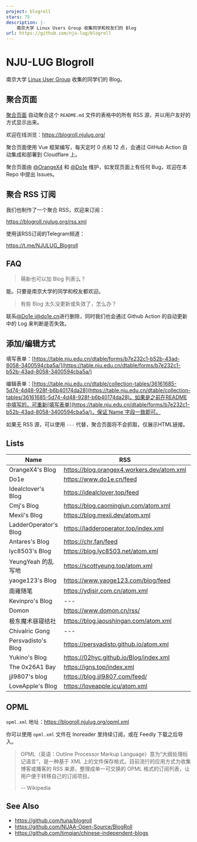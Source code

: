 ```yaml
---
project: blogroll
stars: 75
description: |-
    南京大学 Linux Users Group 收集同学和校友们的 Blog
url: https://github.com/nju-lug/blogroll
---
```


# NJU-LUG Blogroll

南京大学 [Linux User Group](https://git.nju.edu.cn/nju-lug/lug-introduction) 收集的同学们的 Blog。


## 聚合页面

[聚合页面](https://blogroll.njulug.org/) 自动聚合这个 `README.md` 文件的表格中的所有 RSS 源，并以用户友好的方式显示出来。

欢迎在线浏览：https://blogroll.njulug.org/

聚合页面使用 Vue 框架编写，每天定时 0 点和 12 点，会通过 GitHub Action 自动集成和部署到 Cloudflare 上。

聚合页面由 [@OrangeX4](https://github.com/OrangeX4) 和 [@Do1e](https://github.com/Do1e) 维护，如发现页面上有任何 Bug，欢迎在本 Repo 中提出 Issues。


## 聚合 RSS 订阅

我们也制作了一个聚合 RSS，欢迎来订阅：

https://blogroll.njulug.org/rss.xml

使用该RSS订阅的Telegram频道：

https://t.me/NJULUG_Blogroll


## FAQ

> 萌新也可以加 Blog 列表么？

能。只要是南京大学的同学和校友都欢迎。

> 有些 Blog 太久没更新或失效了，怎么办？

联系[@Do1e i@do1e.cn](mailto:i@do1e.cn)进行删除，同时我们也会通过 Github Action 的自动更新中的 Log 来判断是否失效。


## 添加/编辑方式

填写表单：[https://table.nju.edu.cn/dtable/forms/b7e232c1-b52b-43ad-8058-3400594cba5a/](https://table.nju.edu.cn/dtable/forms/b7e232c1-b52b-43ad-8058-3400594cba5a/)

编辑表单：[https://table.nju.edu.cn/dtable/collection-tables/36161685-5d74-4d48-928f-b6b40174da28](https://table.nju.edu.cn/dtable/collection-tables/36161685-5d74-4d48-928f-b6b40174da28)。如果是之前在README中填写的，可重新[填写表单](https://table.nju.edu.cn/dtable/forms/b7e232c1-b52b-43ad-8058-3400594cba5a/)，保证`Name`字段一致即可。

如果无 RSS 源，可以使用 `---` 代替，聚合页面将不会抓取，仅展示HTML链接。

## Lists

| Name | RSS | HTML |
| --   | --  | --   |
| OrangeX4's Blog | https://blog.orangex4.workers.dev/atom.xml | https://blog.orangex4.workers.dev/ |
| Do1e | https://www.do1e.cn/feed | https://www.do1e.cn |
| Idealclover's Blog | https://idealclover.top/feed | https://idealclover.top/ |
| Cmj's Blog | https://blog.caomingjun.com/atom.xml | https://blog.caomingjun.com/ |
| Mexii's Blog | https://blog.mexii.dev/atom.xml | https://blog.mexii.dev/ |
| LadderOperator's Blog | https://ladderoperator.top/index.xml | https://ladderoperator.top |
| Antares's Blog | https://chr.fan/feed | https://chr.fan |
| lyc8503's Blog | https://blog.lyc8503.net/atom.xml | https://blog.lyc8503.net/ |
| YeungYeah 的乱写地 | https://scottyeung.top/atom.xml | https://scottyeung.top/ |
| yaoge123's Blog | https://www.yaoge123.com/blog/feed | https://www.yaoge123.com/ |
| 南雍随笔 | https://ydjsir.com.cn/atom.xml | https://ydjsir.com.cn/ |
| Kevinpro's Blog | --- | https://www.yuque.com/kevinpro |
| Domon | https://www.domon.cn/rss/ | https://www.domon.cn |
| 极东魔术昼寝结社 | https://blog.jaoushingan.com/atom.xml | https://blog.jaoushingan.com |
| Chivalric Gong | --- | https://gmy-acoustics.github.io/ |
| Persvadisto's Blog | https://persvadisto.github.io/atom.xml | https://persvadisto.github.io/ |
| Yukino's Blog | https://02hyc.github.io/Blog/index.xml | https://02hyc.github.io/Blog/ |
| The 0x26A1 Bay | https://igns.top/index.xml | https://igns.top/ |
| jjl9807's blog | https://blog.jjl9807.com/feed/ | https://blog.jjl9807.com/ |
| LoveApple's Blog | https://loveapple.icu/atom.xml | https://loveapple.icu/ |


## OPML

`opml.xml` 地址：https://blogroll.njulug.org/opml.xml

你可以使用 `opml.xml` 文件在 Inoreader 里持续订阅，或在 Feedly 下载之后导入。

> OPML（英语：Outline Processor Markup Language）意为“大纲处理标记语言”，是一种基于 XML 上的文件保存格式。目前流行的应用方式为收集博客或播客的 RSS 来源，整理成单一可交换的 OPML 格式的订阅列表，让用户便于转移自己的订阅项目。
>
> -- Wikipedia


## See Also

- https://github.com/tuna/blogroll
- https://github.com/NUAA-Open-Source/BlogRoll
- https://github.com/timqian/chinese-independent-blogs


